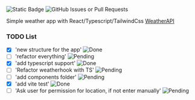 ![Static Badge](https://img.shields.io/badge/-Refactored-blue)
![GitHub Issues or Pull Requests](https://img.shields.io/github/issues/highpriesst/weather-app)

Simple weather app with React/Typescript/TailwindCss [WeatherAPI](https://www.weatherapi.com/)

### TODO List

- [x] 'new structure for the app' ![Done](https://img.shields.io/badge/-Done-brightgreen)
- [ ] 'refactor everything' ![Pending](https://img.shields.io/badge/-Pending-yellow)
- [x] 'add typescript support' ![Done](https://img.shields.io/badge/-Done-brightgreen)
- [ ] 'Refactor weatherhook with TS' ![Pending](https://img.shields.io/badge/-Pending-yellow)
- [ ] 'add components folder' ![Pending](https://img.shields.io/badge/-Pending-yellow)
- [x] 'add vite test' ![Done](https://img.shields.io/badge/-Done-brightgreen)
- [ ] 'Ask user for permission for location, if not enter manually' ![Pending](https://img.shields.io/badge/-Pending-yellow)
